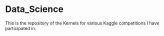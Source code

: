 # Data_Science
This is the repository of the Kernels for various Kaggle competitions I have participated in.
